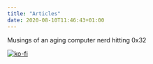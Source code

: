 ```yaml
---
title: "Articles"
date: 2020-08-10T11:46:43+01:00
---
```

Musings of an aging computer nerd hitting 0x32

[![ko-fi](https://www.ko-fi.com/img/githubbutton_sm.svg)](https://ko-fi.com/L3L622OXB)